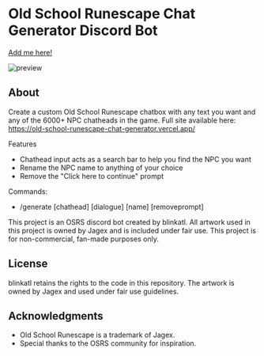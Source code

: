 # Old School Runescape Chat Generator Discord Bot
[Add me here!](https://discord.com/oauth2/authorize?client_id=1274865747981766668)

![preview](https://github.com/user-attachments/assets/15170d7b-67a5-415b-b80e-9a35ba75b59e)

## About

Create a custom Old School Runescape chatbox with any text you want and any of the 6000+ NPC chatheads in the game.
Full site available here: https://old-school-runescape-chat-generator.vercel.app/

Features
- Chathead input acts as a search bar to help you find the NPC you want
- Rename the NPC name to anything of your choice
- Remove the "Click here to continue" prompt

Commands:
- /generate [chathead] [dialogue] [name] [removeprompt]

This project is an OSRS discord bot created by blinkatl. All artwork used in this project is owned by Jagex and is included under fair use. This project is for non-commercial, fan-made purposes only.

## License

blinkatl retains the rights to the code in this repository. The artwork is owned by Jagex and used under fair use guidelines.

## Acknowledgments

- Old School Runescape is a trademark of Jagex.
- Special thanks to the OSRS community for inspiration.
